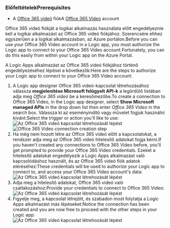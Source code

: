 ### <a name="prerequisites"></a><span data-ttu-id="f392b-101">Előfeltételek</span><span class="sxs-lookup"><span data-stu-id="f392b-101">Prerequisites</span></span>
* <span data-ttu-id="f392b-102">A [Office 365 videó](https://support.office.com/article/Meet-Office-365-Video-ca1cc1a9-a615-46e1-b6a3-40dbd99939a6) fiók</span><span class="sxs-lookup"><span data-stu-id="f392b-102">A [Office 365 Video](https://support.office.com/article/Meet-Office-365-Video-ca1cc1a9-a615-46e1-b6a3-40dbd99939a6) account</span></span>  

<span data-ttu-id="f392b-103">Office 365 videó fiókját a logikai alkalmazás használata előtt engedélyeznie kell a logikai alkalmazást az Office 365 videó fiókjához. Szerencsére ehhez egyszerűen a a logikai alkalmazásban, az Azure portálon.</span><span class="sxs-lookup"><span data-stu-id="f392b-103">Before you can use your Office 365 Video account in a Logic app, you must authorize the Logic app to connect to your Office 365 Video account.Fortunately, you can do this easily from within your Logic app on the Azure Portal.</span></span>  

<span data-ttu-id="f392b-104">A Logic Apps alkalmazást az Office 365 videó fiókjához történő engedélyezéséhez lépései a következők:</span><span class="sxs-lookup"><span data-stu-id="f392b-104">Here are the steps to authorize your Logic app to connect to your Office 365 Video account:</span></span>  

1. <span data-ttu-id="f392b-105">A Logic app designer Office 365 videó-kapcsolat létrehozásához válassza **megjelenítése Microsoft felügyelt API-k** a legördülő listában adja meg *Office 365 videó* be a keresőmezőbe.</span><span class="sxs-lookup"><span data-stu-id="f392b-105">To create a connection to Office 365 Video, in the Logic app designer, select **Show Microsoft managed APIs** in the drop down list then enter *Office 365 Video* in the search box.</span></span> <span data-ttu-id="f392b-106">Válassza ki az eseményindító vagy művelet fogjuk használni kívánt:</span><span class="sxs-lookup"><span data-stu-id="f392b-106">Select the trigger or action you'll like to use:</span></span>  
   <span data-ttu-id="f392b-107">![Az Office 365 videó kapcsolat létrehozását lépést](./media/connectors-create-api-office365video/office365video-1.png)</span><span class="sxs-lookup"><span data-stu-id="f392b-107">![Office 365 Video connection creation step](./media/connectors-create-api-office365video/office365video-1.png)</span></span>  
2. <span data-ttu-id="f392b-108">Ha még nem hozott létre az Office 365 videó előtt a kapcsolatokat, a rendszer adja meg az Office 365 videó hitelesítő adatokat fogja kérni.</span><span class="sxs-lookup"><span data-stu-id="f392b-108">If you haven't created any connections to Office 365 Video before, you'll get prompted to provide your Office 365 Video credentials.</span></span> <span data-ttu-id="f392b-109">Ezeket a hitelesítő adatokat engedélyezik a Logic Apps alkalmazást való kapcsolódáshoz használt, és az Office 365 videó fiók adatok eléréséhez:</span><span class="sxs-lookup"><span data-stu-id="f392b-109">These credentials will be used to authorize your Logic app to connect to, and access your Office 365 Video account's data:</span></span>  
   ![Az Office 365 videó kapcsolat létrehozását lépést](./media/connectors-create-api-office365video/office365video-2.png)  
3. <span data-ttu-id="f392b-111">Adja meg a hitelesítő adatokat, Office 365 videó való csatlakozáshoz:</span><span class="sxs-lookup"><span data-stu-id="f392b-111">Provide your credentials to connect to Office 365 Video:</span></span>  
   ![Az Office 365 videó kapcsolat létrehozását lépést](./media/connectors-create-api-office365video/office365video-3.png)  
4. <span data-ttu-id="f392b-113">Figyelje meg, a kapcsolat létrejött, és szabadon most folytatja a Logic Apps alkalmazást más lépéseket:</span><span class="sxs-lookup"><span data-stu-id="f392b-113">Notice the connection has been created and you are now free to proceed with the other steps in your Logic app:</span></span>  
   ![Az Office 365 videó kapcsolat létrehozását lépést](./media/connectors-create-api-office365video/office365video-4.png)  

